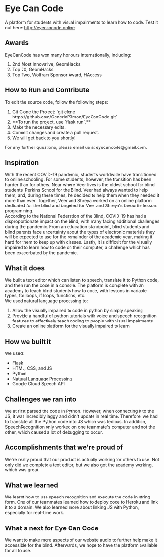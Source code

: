 # Eye Can Code
A platform for students with visual impairments to learn how to code. Test it out here: http://eyecancode.online

## Awards
EyeCanCode has won many honours internationally, including:
<ol>
  <li>2nd Most Innovative, GeomHacks</li>
  <li>Top 20, GeomHacks</li>
  <li>Top Two, Wolfram Sponsor Award, HAccess</li>
</ol>

## How to Run and Contribute
To edit the source code, follow the following steps:
<ol>
  <li>Git Clone the Project: `git clone https://github.com/GenericP3rson/EyeCanCode.git`</li>
  <li>**To run the project, use `flask run`.**</li>
  <li>Make the necessary edits.</li>
  <li>Commit changes and create a pull request.</li>
  <li>We will get back to you shortly!</li>
</ol>
For any further questions, please email us at eyecancode@gmail.com.

## Inspiration
With the recent COVID-19 pandemic, students worldwide have transitioned to online schooling. For some students, however, the transition has been harder than for others. Near where Veer lives is the oldest school for blind students: Perkins School for the Blind. Veer had always wanted to help them, and, during these times, he decided to help them when they needed it more than ever. Together, Veer and Shreya worked on an online platform dedicated for the blind and targeted for Veer and Shreya's favourite lesson: programming.<br>
According to the National Federation of the Blind, COVID-19 has had a disproportionate impact on the blind, with many facing additional challenges during the pandemic. From an education standpoint, blind students and blind parents face uncertainty about the types of electronic materials they will be expected to use for the remainder of the academic year, making it hard for them to keep up with classes. Lastly, it is difficult for the visually impaired to learn how to code on their computer, a challenge which has been exacerbated by the pandemic.

## What it does
We built a text editor which can listen to speech, translate it to Python code, and then run the code in a console. The platform is complete with an academy to teach blind students how to code, with lessons in variable types, for loops, if loops, functions, etc.<br>
We used natural language processing to:
<ol>
<li>Allow the visually impaired to code in python by simply speaking</li>
<li>Provide a handful of python tutorials with voice and speech recognition features to effectively teach coding to people with visual impairments</li>
<li>Create an online platform for the visually impaired to learn</li>
</ol>

## How we built it
We used:
<ul>
<li>Flask</li>
<li>HTML, CSS, and JS</li>
<li>Python</li>
<li>Natural Language Processing</li>
<li>Google Cloud Speech API</li>
</ul>

## Challenges we ran into
We at first parsed the code in Python. However, when connecting it to the JS, it was incredibly laggy and didn't update in real time. Therefore, we had to translate all the Python code into JS which was tedious. In addition, SpeechRecognition only worked on one teammate's computer and not the other, which caused a lot of debugging to occur.

## Accomplishments that we're proud of
We're really proud that our product is actually working for others to use. Not only did we complete a text editor, but we also got the academy working, which was great.

## What we learned
We learnt how to use speech recognition and execute the code in string form. One of our teammates learned how to deploy code to Heroku and link it to a domain. We also learned more about linking JS with Python, especially for real-time work.

## What's next for Eye Can Code
We want to make more aspects of our website audio to further help make it accessible for the blind. Afterwards, we hope to have the platform available for all to use.

